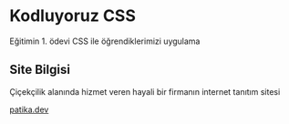 # Kodluyoruz CSS

Eğitimin 1. ödevi CSS ile öğrendiklerimizi uygulama

## Site Bilgisi
Çiçekçilik alanında hizmet veren hayali bir firmanın internet tanıtım sitesi

[patika.dev](https://www.patika.dev)
